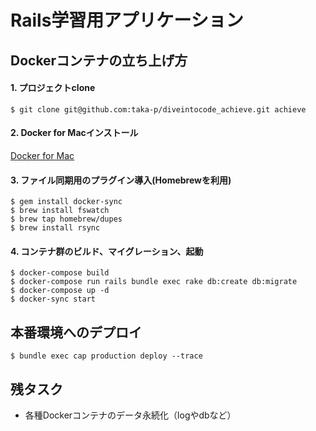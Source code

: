 # Rails学習用アプリケーション

## Dockerコンテナの立ち上げ方

#### 1. プロジェクトclone
```
$ git clone git@github.com:taka-p/diveintocode_achieve.git achieve
```
#### 2. Docker for Macインストール
[Docker for Mac](https://docs.docker.com/docker-for-mac/)
#### 3. ファイル同期用のプラグイン導入(Homebrewを利用)
```
$ gem install docker-sync
$ brew install fswatch
$ brew tap homebrew/dupes
$ brew install rsync
```
#### 4. コンテナ群のビルド、マイグレーション、起動
```
$ docker-compose build
$ docker-compose run rails bundle exec rake db:create db:migrate
$ docker-compose up -d
$ docker-sync start
```
## 本番環境へのデプロイ

```
$ bundle exec cap production deploy --trace
```

## 残タスク

* 各種Dockerコンテナのデータ永続化（logやdbなど）
